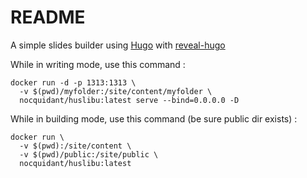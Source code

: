 # README

A simple slides builder using [Hugo](https://gohugo.io/) with [reveal-hugo](https://github.com/dzello/reveal-hugo)

While in writing mode, use this command :

```
docker run -d -p 1313:1313 \
  -v $(pwd)/myfolder:/site/content/myfolder \
  nocquidant/huslibu:latest serve --bind=0.0.0.0 -D
```	

While in building mode, use this command (be sure public dir exists) :

```
docker run \
  -v $(pwd):/site/content \
  -v $(pwd)/public:/site/public \
  nocquidant/huslibu:latest
```	
